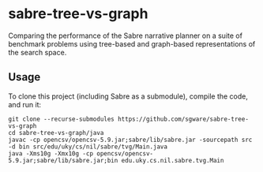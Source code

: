 # sabre-tree-vs-graph
Comparing the performance of the Sabre narrative planner on a suite of benchmark
problems using tree-based and graph-based representations of the search space.

## Usage

To clone this project (including Sabre as a submodule), compile the code, and
run it:

```
git clone --recurse-submodules https://github.com/sgware/sabre-tree-vs-graph
cd sabre-tree-vs-graph/java
javac -cp opencsv/opencsv-5.9.jar;sabre/lib/sabre.jar -sourcepath src -d bin src/edu/uky/cs/nil/sabre/tvg/Main.java
java -Xms10g -Xmx10g -cp opencsv/opencsv-5.9.jar;sabre/lib/sabre.jar;bin edu.uky.cs.nil.sabre.tvg.Main
```
